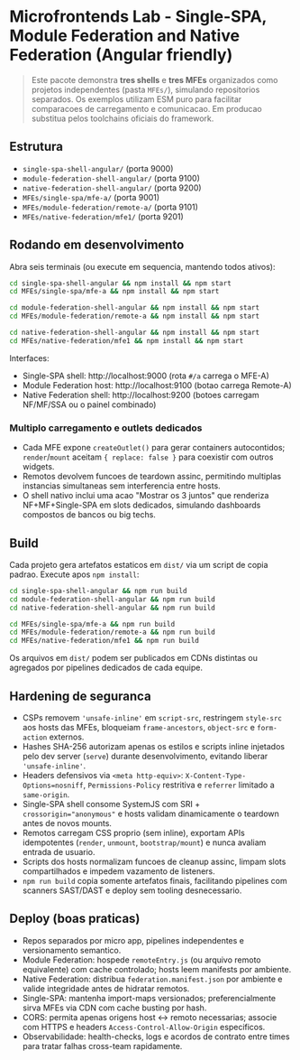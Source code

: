 # Microfrontends Lab - Single-SPA, Module Federation and Native Federation (Angular friendly)

> Este pacote demonstra **tres shells** e **tres MFEs** organizados como projetos independentes (pasta `MFEs/`), simulando repositorios separados. Os exemplos utilizam ESM puro para facilitar comparacoes de carregamento e comunicacao. Em producao substitua pelos toolchains oficiais do framework.

## Estrutura
- `single-spa-shell-angular/` (porta 9000)
- `module-federation-shell-angular/` (porta 9100)
- `native-federation-shell-angular/` (porta 9200)
- `MFEs/single-spa/mfe-a/` (porta 9001)
- `MFEs/module-federation/remote-a/` (porta 9101)
- `MFEs/native-federation/mfe1/` (porta 9201)

## Rodando em desenvolvimento
Abra seis terminais (ou execute em sequencia, mantendo todos ativos):

```bash
cd single-spa-shell-angular && npm install && npm start
cd MFEs/single-spa/mfe-a && npm install && npm start

cd module-federation-shell-angular && npm install && npm start
cd MFEs/module-federation/remote-a && npm install && npm start

cd native-federation-shell-angular && npm install && npm start
cd MFEs/native-federation/mfe1 && npm install && npm start
```

Interfaces:
- Single-SPA shell: http://localhost:9000 (rota `#/a` carrega o MFE-A)
- Module Federation host: http://localhost:9100 (botao carrega Remote-A)
- Native Federation shell: http://localhost:9200 (botoes carregam NF/MF/SSA ou o painel combinado)

### Multiplo carregamento e outlets dedicados
- Cada MFE expone `createOutlet()` para gerar containers autocontidos; `render`/`mount` aceitam `{ replace: false }` para coexistir com outros widgets.
- Remotos devolvem funcoes de teardown assinc, permitindo multiplas instancias simultaneas sem interferencia entre hosts.
- O shell nativo inclui uma acao "Mostrar os 3 juntos" que renderiza NF+MF+Single-SPA em slots dedicados, simulando dashboards compostos de bancos ou big techs.

## Build
Cada projeto gera artefatos estaticos em `dist/` via um script de copia padrao. Execute apos `npm install`:

```bash
cd single-spa-shell-angular && npm run build
cd module-federation-shell-angular && npm run build
cd native-federation-shell-angular && npm run build

cd MFEs/single-spa/mfe-a && npm run build
cd MFEs/module-federation/remote-a && npm run build
cd MFEs/native-federation/mfe1 && npm run build
```

Os arquivos em `dist/` podem ser publicados em CDNs distintas ou agregados por pipelines dedicados de cada equipe.

## Hardening de seguranca
- CSPs removem `'unsafe-inline'` em `script-src`, restringem `style-src` aos hosts das MFEs, bloqueiam `frame-ancestors`, `object-src` e `form-action` externos.
- Hashes SHA-256 autorizam apenas os estilos e scripts inline injetados pelo dev server (`serve`) durante desenvolvimento, evitando liberar `'unsafe-inline'`.
- Headers defensivos via `<meta http-equiv>`: `X-Content-Type-Options=nosniff`, `Permissions-Policy` restritiva e `referrer` limitado a `same-origin`.
- Single-SPA shell consome SystemJS com SRI + `crossorigin="anonymous"` e hosts validam dinamicamente o teardown antes de novos mounts.
- Remotos carregam CSS proprio (sem inline), exportam APIs idempotentes (`render`, `unmount`, `bootstrap/mount`) e nunca avaliam entrada de usuario.
- Scripts dos hosts normalizam funcoes de cleanup assinc, limpam slots compartilhados e impedem vazamento de listeners.
- `npm run build` copia somente artefatos finais, facilitando pipelines com scanners SAST/DAST e deploy sem tooling desnecessario.

## Deploy (boas praticas)
- Repos separados por micro app, pipelines independentes e versionamento semantico.
- Module Federation: hospede `remoteEntry.js` (ou arquivo remoto equivalente) com cache controlado; hosts leem manifests por ambiente.
- Native Federation: distribua `federation.manifest.json` por ambiente e valide integridade antes de hidratar remotos.
- Single-SPA: mantenha import-maps versionados; preferencialmente sirva MFEs via CDN com cache busting por hash.
- CORS: permita apenas origens host <-> remoto necessarias; associe com HTTPS e headers `Access-Control-Allow-Origin` especificos.
- Observabilidade: health-checks, logs e acordos de contrato entre times para tratar falhas cross-team rapidamente.
